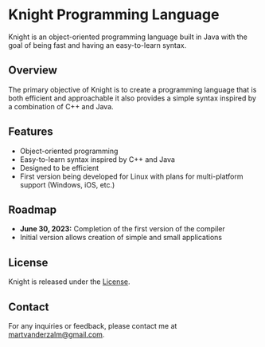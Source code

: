 # Knight Programming Language
Knight is an object-oriented programming language built in Java with the goal of being fast and having an easy-to-learn syntax.

## Overview
The primary objective of Knight is to create a programming language that is both efficient and approachable it also provides a simple syntax inspired by a combination of C++ and Java.

## Features
- Object-oriented programming
- Easy-to-learn syntax inspired by C++ and Java
- Designed to be efficient
- First version being developed for Linux with plans for multi-platform support (Windows, iOS, etc.)

## Roadmap
- **June 30, 2023:** Completion of the first version of the compiler
- Initial version allows creation of simple and small applications

## License
Knight is released under the [License](https://github.com/MartvdZalm/Knight/blob/master/LICENSE).

## Contact
For any inquiries or feedback, please contact me at martvanderzalm@gmail.com.
